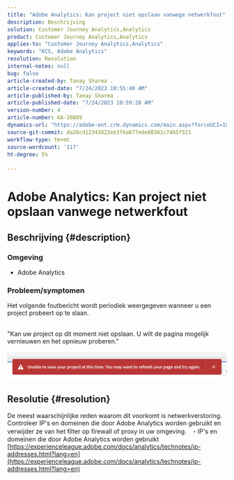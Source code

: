 ```yaml
---
title: "Adobe Analytics: Kan project niet opslaan vanwege netwerkfout"
description: Beschrijving
solution: Customer Journey Analytics,Analytics
product: Customer Journey Analytics,Analytics
applies-to: "Customer Journey Analytics,Analytics"
keywords: "KCS, Adobe Analytics"
resolution: Resolution
internal-notes: null
bug: false
article-created-by: Tanay Sharma .
article-created-date: "7/24/2023 10:55:40 AM"
article-published-by: Tanay Sharma .
article-published-date: "7/24/2023 10:59:28 AM"
version-number: 4
article-number: KA-20889
dynamics-url: "https://adobe-ent.crm.dynamics.com/main.aspx?forceUCI=1&pagetype=entityrecord&etn=knowledgearticle&id=96e8609b-102a-ee11-bdf4-6045bd006239"
source-git-commit: da28cd12343822eb3f6a677ede88361c74b5f521
workflow-type: tm+mt
source-wordcount: '117'
ht-degree: 5%

---
```


# Adobe Analytics: Kan project niet opslaan vanwege netwerkfout

## Beschrijving {#description}


### Omgeving

- Adobe Analytics


### Probleem/symptomen

Het volgende foutbericht wordt periodiek weergegeven wanneer u een project probeert op te slaan.

<br>&quot;Kan uw project op dit moment niet opslaan. U wilt de pagina mogelijk vernieuwen en het opnieuw proberen.&quot;<br><br>![](assets/___97e8609b-102a-ee11-bdf4-6045bd006239___.png)

## Resolutie {#resolution}


De meest waarschijnlijke reden waarom dit voorkomt is netwerkverstoring. Controleer IP&#39;s en domeinen die door Adobe Analytics worden gebruikt en verwijder ze van het filter op firewall of proxy in uw omgeving.
 
・IP&#39;s en domeinen die door Adobe Analytics worden gebruikt
[https://experienceleague.adobe.com/docs/analytics/technotes/ip-addresses.html?lang=en](https://experienceleague.adobe.com/docs/analytics/technotes/ip-addresses.html?lang=en)
